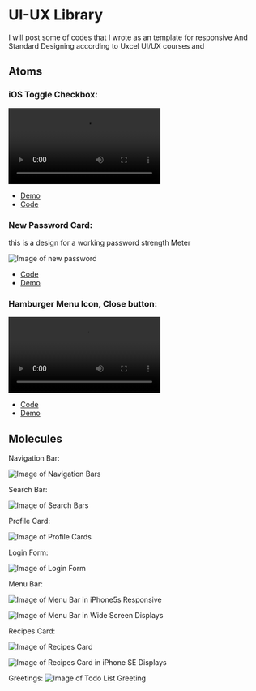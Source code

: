 # UI-UX Library

I will post some of codes that I wrote as an template for responsive And Standard Designing according to Uxcel UI/UX courses and

## Atoms

### iOS Toggle Checkbox:

![Video of iOS Checkbox toggle](https://raw.githubusercontent.com/Re9iNee/UI-UX/master/Images/iosToggleCheckbox.mov)

-   [Demo](https://re9inee.github.io/UI-UX/iosToggleCheckbox/)
-   [Code](/iosToggleCheckbox/)

### New Password Card:

this is a design for a working password strength Meter

![Image of new password](https://raw.githubusercontent.com/Re9iNee/UI-UX/master/Images/PasswordStrengthMeter.png)

-   [Code](/newPassword/)
-   [Demo](https://re9inee.github.io/UI-UX/newPassword/)

### Hamburger Menu Icon, Close button:

![Video of Hamburger Menu Icon toggle](https://raw.githubusercontent.com/Re9iNee/UI-UX/master/HamburgerIcon/video/example.mov)

-   [Code](/hamburger-menu-icon/)
-   [Demo](https://re9inee.github.io/UI-UX/HamburgerIcon/)

## Molecules

Navigation Bar:

![Image of Navigation Bars](https://raw.githubusercontent.com/Re9iNee/UI-UX/master/Images/2.png)

Search Bar:

![Image of Search Bars](https://raw.githubusercontent.com/Re9iNee/UI-UX/master/Images/1.png)

Profile Card:

![Image of Profile Cards](https://raw.githubusercontent.com/Re9iNee/UI-UX/master/Images/card.png)

Login Form:

![Image of Login Form](https://raw.githubusercontent.com/Re9iNee/UI-UX/master/Images/login.png)

Menu Bar:

![Image of Menu Bar in iPhone5s Responsive](https://raw.githubusercontent.com/Re9iNee/UI-UX/master/Images/MenuBar.png)

![Image of Menu Bar in Wide Screen Displays ](https://raw.githubusercontent.com/Re9iNee/UI-UX/master/Images/MenuBar2.png)

Recipes Card:

![Image of Recipes Card ](https://raw.githubusercontent.com/Re9iNee/UI-UX/master/Images/RecipesCard2.png)

![Image of Recipes Card in iPhone SE Displays](https://raw.githubusercontent.com/Re9iNee/UI-UX/master/Images/RecipesCard.png)

Greetings:
![Image of Todo List Greeting ](https://raw.githubusercontent.com/Re9iNee/UI-UX/master/Images/Greetings.png)
